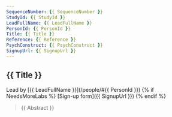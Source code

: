 ```yaml
---
SequenceNumber: {{ SequenceNumber }}
StudyId: {{ StudyId }}
LeadFullName: {{ LeadFullName }}
PersonId: {{ PersonId }}
Title: {{ Title }}
Reference: {{ Reference }}
PsychConstruct: {{ PsychConstruct }}
SignupUrl: {{ SignupUrl }}
---
```



## <a name="{{ StudyId }}"> {{ Title }}


Lead by [{{ LeadFullName }}](/people/#{{ PersonId }})
{% if NeedsMoreLabs %}
[Sign-up form]({{ SignupUrl }})
{% endif %}

> {{ Abstract }}